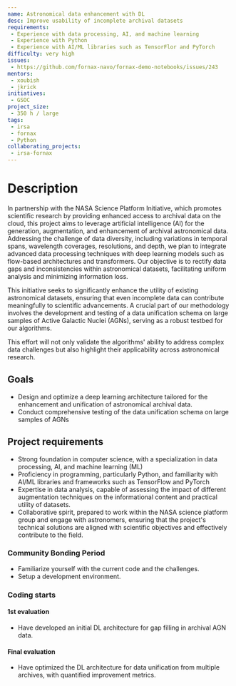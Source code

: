 ```yaml
---
name: Astronomical data enhancement with DL
desc: Improve usability of incomplete archival datasets
requirements:
 - Experience with data processing, AI, and machine learning
 - Experience with Python
 - Experience with AI/ML libraries such as TensorFlor and PyTorch
difficulty: very high
issues:
 - https://github.com/fornax-navo/fornax-demo-notebooks/issues/243
mentors:
 - xoubish
 - jkrick
initiatives:
 - GSOC
project_size:
 - 350 h / large
tags:
 - irsa
 - fornax
 - Python
collaborating_projects:
 - irsa-fornax
---
```


# Description

In partnership with the NASA Science Platform Initiative, which promotes scientific
research by providing enhanced access to archival data on the cloud, this project
aims to leverage artificial intelligence (AI) for the generation, augmentation, and
enhancement of archival astronomical data. Addressing the challenge of data diversity,
including variations in temporal spans, wavelength coverages, resolutions, and depth,
we plan to integrate advanced data processing techniques with deep learning models
such as flow-based architectures and transformers. Our objective is to rectify data
gaps and inconsistencies within astronomical datasets, facilitating uniform analysis
and minimizing information loss.

This initiative seeks to significantly enhance the
utility of existing astronomical datasets, ensuring that even incomplete data can
contribute meaningfully to scientific advancements. A crucial part of our methodology
involves the development and testing of a data unification schema on large samples
of Active Galactic Nuclei (AGNs), serving as a robust testbed for our algorithms.


This effort will not only validate the algorithms' ability to address complex data
challenges but also highlight their applicability across astronomical research.


## Goals

* Design and optimize a deep learning architecture tailored for the enhancement and unification of astronomical archival data.
* Conduct comprehensive testing of the data unification schema on large samples of AGNs


## Project requirements

* Strong foundation in computer science, with a specialization in data processing, AI, and machine learning (ML)
* Proficiency in programming, particularly Python, and familiarity with AI/ML libraries and frameworks such as TensorFlow and PyTorch
* Expertise in data analysis, capable of assessing the impact of different augmentation techniques on the informational content and practical utility of datasets.
* Collaborative spirit, prepared to work within the NASA science platform group and engage with astronomers, ensuring that the project's technical solutions are aligned with scientific objectives and effectively contribute to the field.


### Community Bonding Period

* Familiarize yourself with the current code and the challenges.
* Setup a development environment.

### Coding starts

#### 1st evaluation

* Have developed an initial DL architecture for gap filling in archival AGN data.

#### Final evaluation

* Have optimized the DL architecture for data unification from multiple archives, with quantified improvement metrics.
